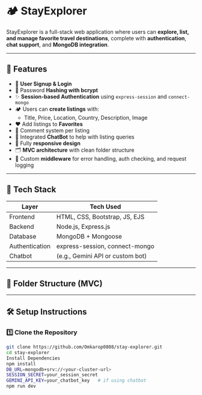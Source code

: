 # 🏕 StayExplorer

StayExplorer is a full-stack web application where users can **explore, list, and manage favorite travel destinations**, complete with **authentication**, **chat support**, and **MongoDB integration**.

---

## 🌟 Features

- 🧾 **User Signup & Login**
- 🔐 Password **Hashing with bcrypt**
- ✨ **Session-based Authentication** using `express-session` and `connect-mongo`
- 🏕 Users can **create listings** with:
  - Title, Price, Location, Country, Description, Image
- ❤️ Add listings to **Favorites**
- 💬 Comment system per listing
- 🤖 Integrated **ChatBot** to help with listing queries
- 📱 Fully **responsive design**
- 🗂️ **MVC architecture** with clean folder structure
- 🧰 Custom **middleware** for error handling, auth checking, and request logging

---

## 🔧 Tech Stack

| Layer         | Tech Used                       |
|--------------|----------------------------------|
| Frontend     | HTML, CSS, Bootstrap, JS, EJS    |
| Backend      | Node.js, Express.js              |
| Database     | MongoDB + Mongoose               |
| Authentication | express-session, connect-mongo |
| Chatbot      | (e.g., Gemini API or custom bot) |

---

## 📂 Folder Structure (MVC)


---

## 🛠 Setup Instructions

### 1️⃣ Clone the Repository

```bash
git clone https://github.com/Omkarop0808/stay-explorer.git
cd stay-explorer
Install Dependencies
npm install
DB_URL=mongodb+srv://<your-cluster-url>
SESSION_SECRET=your_session_secret
GEMINI_API_KEY=your_chatbot_key   # if using chatbot
npm run dev
